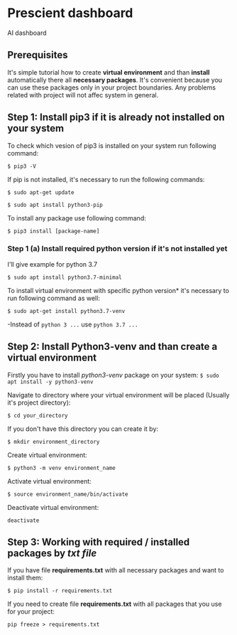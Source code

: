 # Prescient dashboard
AI dashboard

## Prerequisites
It's simple tutorial how to create **virtual environment** and than **install** automatically there all **necessary packages**.
It's convenient because you can use these packages only in your project boundaries. Any problems related with project will not affec system in general.

## Step 1: Install pip3 if it is already not installed on your system
To check which vesion of pip3 is installed on your system run following command: 

`$ pip3 -V`

If pip is not installed, it's necessary to run the following commands:

`$ sudo apt-get update`

`$ sudo apt install python3-pip`

To install any package use following command:

`$ pip3 install [package-name]`

### Step 1 (a) Install required python version if it's not installed yet
I'll give example for python 3.7

`$ sudo apt install python3.7-minimal`

To install virtual environment with specific python version* it's necessary to run following command as well:

`$ sudo apt-get install python3.7-venv`

-Instead of `python 3 ...` use `python 3.7 ...`

## Step 2: Install Python3-venv and than create a virtual environment
Firstly you have to install *python3-venv* package on your system:
`$ sudo apt install -y python3-venv`

Navigate to directory where your virtual environment will be placed (Usually it's project directory):

`$ cd your_directory`

If you don't have this directory you can create it by:

`$ mkdir environment_directory`

Create virtual environment:

`$ python3 -m venv environment_name`

Activate virtual environment:

`$ source environment_name/bin/activate`

Deactivate virtual environment:

`deactivate`

## Step 3: Working with required / installed packages by *txt file*
If you have file **requirements.txt** with all necessary packages and want to install them:

`$ pip install -r requirements.txt`

If you need to create file **requirements.txt** with all packages that you use for your project:

`pip freeze > requirements.txt`
